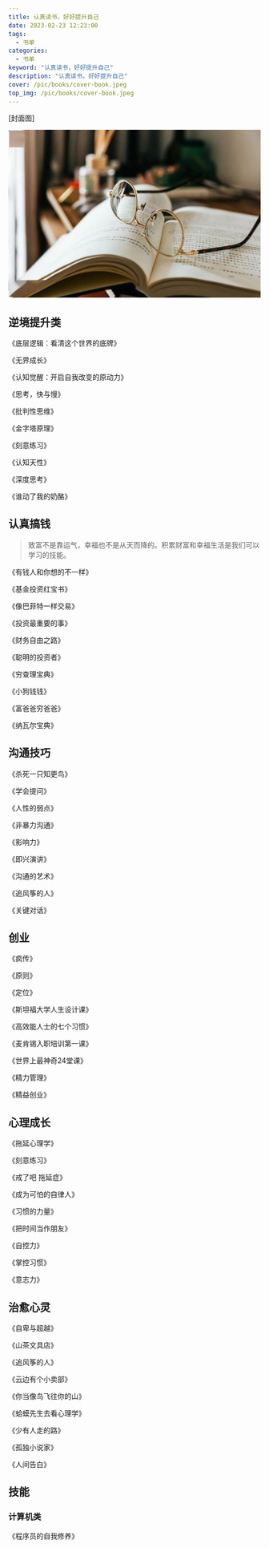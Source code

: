 ```yaml
---
title: 认真读书，好好提升自己
date: 2023-02-23 12:23:00
tags: 
  - 书单
categories: 
  - 书单
keyword: "认真读书，好好提升自己"
description: "认真读书，好好提升自己"
cover: /pic/books/cover-book.jpeg
top_img: /pic/books/cover-book.jpeg
---
```


[封面图]

![封面图](../pic/books/cover-book.jpeg)

## 逆境提升类

《底层逻辑：看清这个世界的底牌》

《无界成长》

《认知觉醒：开启自我改变的原动力》

《思考，快与慢》

《批判性思维》

《金字塔原理》

《刻意练习》

《认知天性》

《深度思考》

《谁动了我的奶酪》


## 认真搞钱
> 致富不是靠运气，幸福也不是从天而降的。积累财富和幸福生活是我们可以学习的技能。


《有钱人和你想的不一样》

《基金投资红宝书》

《像巴菲特一样交易》

《投资最重要的事》

《财务自由之路》

《聪明的投资者》

《穷查理宝典》

《小狗钱钱》

《富爸爸穷爸爸》

《纳瓦尔宝典》

## 沟通技巧

《杀死一只知更鸟》

《学会提问》

《人性的弱点》

《非暴力沟通》

《影响力》

《即兴演讲》

《沟通的艺术》

《追风筝的人》

《关键对话》

## 创业

《疯传》

《原则》

《定位》

《斯坦福大学人生设计课》

《高效能人士的七个习惯》

《麦肯锡入职培训第一课》

《世界上最神奇24堂课》

《精力管理》

《精益创业》

## 心理成长

《拖延心理学》

《刻意练习》

《戒了吧 拖延症》

《成为可怕的自律人》

《习惯的力量》

《把时间当作朋友》

《自控力》

《掌控习惯》

《意志力》

## 治愈心灵

《自卑与超越》

《山茶文具店》

《追风筝的人》

《云边有个小卖部》

《你当像鸟飞往你的山》

《蛤蟆先生去看心理学》

《少有人走的路》

《孤独小说家》

《人间告白》


## 技能

### 计算机类

《程序员的自我修养》